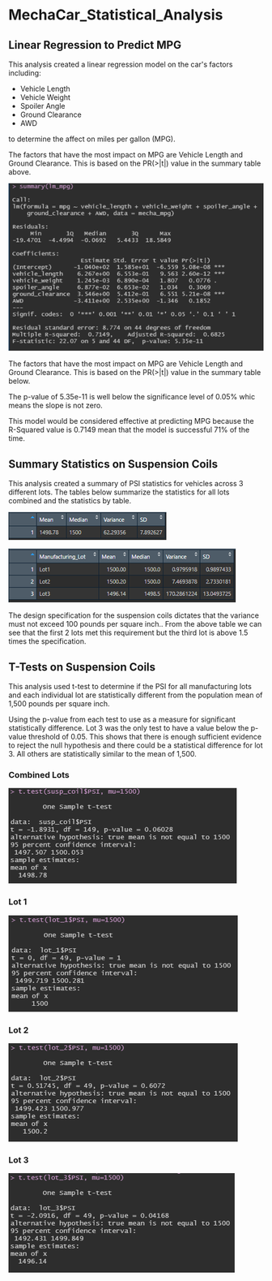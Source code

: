 # MechaCar_Statistical_Analysis

## Linear Regression to Predict MPG
This analysis created a linear regression model on the car's factors including:
- Vehicle Length
- Vehicle Weight
- Spoiler Angle
- Ground Clearance
- AWD

to determine the affect on miles per gallon (MPG).

The factors that have the most impact on MPG are Vehicle Length and Ground Clearance.  This is based on the PR(>|t|) value in the summary table above.

![alt_text](https://raw.githubusercontent.com/bweirich/MechaCar_Statistical_Analysis/main/images/LR_MPG.PNG)

The factors that have the most impact on MPG are Vehicle Length and Ground Clearance.  This is based on the PR(>|t|) value in the summary table below.

The p-value of 5.35e-11 is well below the significance level of 0.05% whic means the slope is not zero.

This model would be considered effective at predicting MPG because the R-Squared value is 0.7149 mean that the model is successful 71% of the time.

## Summary Statistics on Suspension Coils
This analysis created a summary of PSI statistics for vehicles across 3 different lots.  The tables below summarize the statistics for all lots combined and the statistics by table.

![alt_text](https://raw.githubusercontent.com/bweirich/MechaCar_Statistical_Analysis/main/images/total_summary.PNG)

![alt_text](https://raw.githubusercontent.com/bweirich/MechaCar_Statistical_Analysis/main/images/lot_summary.PNG)

The design specification for the suspension coils dictates that the variance must not exceed 100 pounds per square inch..  From the above table we can see that the first 2 lots met this requirement but the third lot is above 1.5 times the specification.  

## T-Tests on Suspension Coils
This analysis used t-test to determine if the PSI for all manufacturing lots and each individual lot are statistically different from the population mean of 1,500 pounds per square inch.

Using the p-value from each test to use as a measure for significant statistically difference.  Lot 3 was the only test to have a value below the p-value threshold of 0.05.  This shows that there is enough sufficient evidence to reject the null hypothesis and there could be a statistical difference for lot 3.  All others are statistically similar to the mean of 1,500.

### Combined Lots
![alt_text](https://raw.githubusercontent.com/bweirich/MechaCar_Statistical_Analysis/main/images/t_test_pop.PNG)

### Lot 1
![alt_text](https://raw.githubusercontent.com/bweirich/MechaCar_Statistical_Analysis/main/images/t_test_lot1.PNG)

### Lot 2
![alt_text](https://raw.githubusercontent.com/bweirich/MechaCar_Statistical_Analysis/main/images/t_test_lot2.PNG)

### Lot 3
![alt_text](https://raw.githubusercontent.com/bweirich/MechaCar_Statistical_Analysis/main/images/t_test_lot3.PNG)
